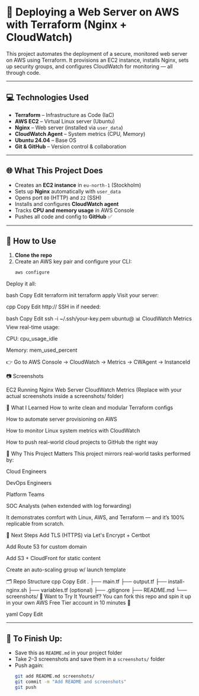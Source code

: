 # 🚀 Deploying a Web Server on AWS with Terraform (Nginx + CloudWatch)

This project automates the deployment of a secure, monitored web server on AWS using Terraform. It provisions an EC2 instance, installs Nginx, sets up security groups, and configures CloudWatch for monitoring — all through code.

---

## 💻 Technologies Used

- **Terraform** – Infrastructure as Code (IaC)
- **AWS EC2** – Virtual Linux server (Ubuntu)
- **Nginx** – Web server (installed via `user_data`)
- **CloudWatch Agent** – System metrics (CPU, Memory)
- **Ubuntu 24.04** – Base OS
- **Git & GitHub** – Version control & collaboration

---

## 🌐 What This Project Does

- Creates an **EC2 instance** in `eu-north-1` (Stockholm)
- Sets up **Nginx** automatically with `user_data`
- Opens port `80` (HTTP) and `22` (SSH)
- Installs and configures **CloudWatch agent**
- Tracks **CPU and memory usage** in AWS Console
- Pushes all code and config to **GitHub** ✅

---

## 🧪 How to Use

1. **Clone the repo**
2. Create an AWS key pair and configure your CLI:
   ```bash
   aws configure
Deploy it all:

bash
Copy
Edit
terraform init
terraform apply
Visit your server:

cpp
Copy
Edit
http://<your-ec2-public-ip>
SSH in if needed:

bash
Copy
Edit
ssh -i ~/.ssh/your-key.pem ubuntu@<your-ec2-public-ip>
📊 CloudWatch Metrics
View real-time usage:

CPU: cpu_usage_idle

Memory: mem_used_percent

👉 Go to AWS Console → CloudWatch → Metrics → CWAgent → InstanceId

📷 Screenshots

EC2 Running	Nginx Web Server	CloudWatch Metrics
(Replace with your actual screenshots inside a screenshots/ folder)

🧠 What I Learned
How to write clean and modular Terraform configs

How to automate server provisioning on AWS

How to monitor Linux system metrics with CloudWatch

How to push real-world cloud projects to GitHub the right way

🎯 Why This Project Matters
This project mirrors real-world tasks performed by:

Cloud Engineers

DevOps Engineers

Platform Teams

SOC Analysts (when extended with log forwarding)

It demonstrates comfort with Linux, AWS, and Terraform — and it’s 100% replicable from scratch.

🧵 Next Steps
Add TLS (HTTPS) via Let's Encrypt + Certbot

Add Route 53 for custom domain

Add S3 + CloudFront for static content

Create an auto-scaling group w/ launch template

🗂 Repo Structure
cpp
Copy
Edit
.
├── main.tf
├── output.tf
├── install-nginx.sh
├── variables.tf (optional)
├── .gitignore
├── README.md
└── screenshots/
🙌 Want to Try It Yourself?
You can fork this repo and spin it up in your own AWS Free Tier account in 10 minutes 🚀

yaml
Copy
Edit

---

## 🔧 To Finish Up:
- Save this as `README.md` in your project folder
- Take 2–3 screenshots and save them in a `screenshots/` folder
- Push again:
  ```bash
  git add README.md screenshots/
  git commit -m "Add README and screenshots"
  git push
